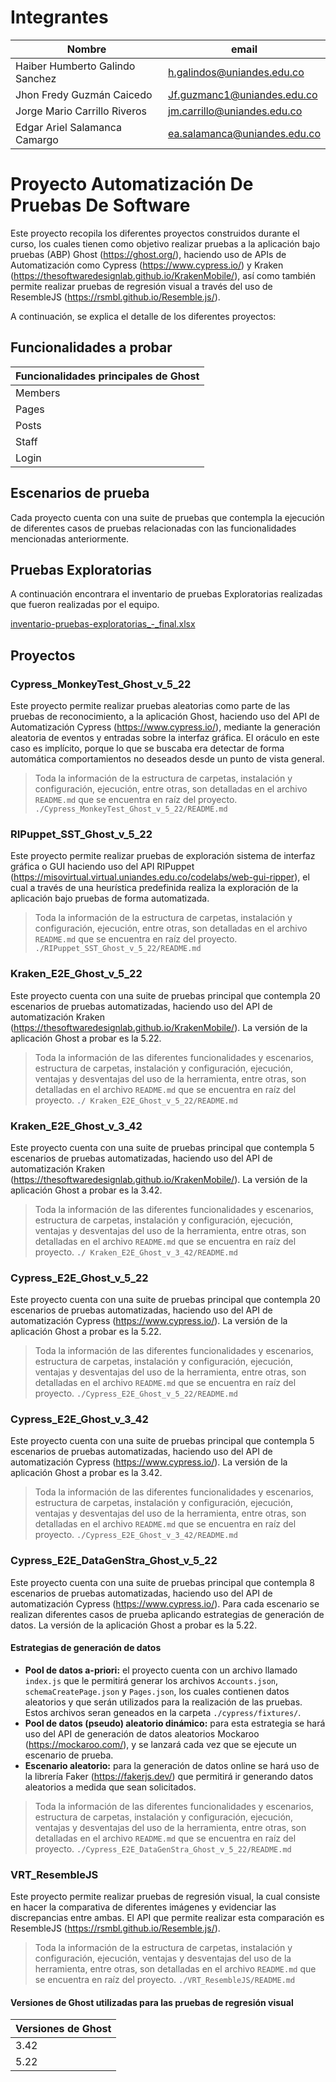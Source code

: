 # Integrantes

| Nombre | email |
| --------- | --------- |
| Haiber Humberto Galindo Sanchez | h.galindos@uniandes.edu.co |
| Jhon Fredy Guzmán Caicedo | Jf.guzmanc1@uniandes.edu.co |
| Jorge Mario Carrillo Riveros | jm.carrillo@uniandes.edu.co |
| Edgar Ariel Salamanca Camargo | ea.salamanca@uniandes.edu.co |

# Proyecto Automatización De Pruebas De Software

Este proyecto recopila los diferentes proyectos construidos durante el curso, los cuales tienen como objetivo realizar pruebas a la  aplicación bajo pruebas (ABP) Ghost (https://ghost.org/), haciendo uso de APIs de Automatización como Cypress (https://www.cypress.io/) y Kraken (https://thesoftwaredesignlab.github.io/KrakenMobile/), así como también permite realizar pruebas de regresión visual a través del uso de ResembleJS (https://rsmbl.github.io/Resemble.js/).

A continuación, se explica el detalle de los diferentes proyectos: 

## Funcionalidades a probar 
| Funcionalidades principales de Ghost| 
| ----- |
| Members |
| Pages |
| Posts |
| Staff |
| Login |

## Escenarios de prueba 
Cada proyecto cuenta con una suite de pruebas que contempla la ejecución de diferentes casos de pruebas relacionadas con las funcionalidades mencionadas anteriormente.

## Pruebas Exploratorias 

A continuación encontrara el inventario de pruebas Exploratorias realizadas que fueron realizadas por el equipo.

[inventario-pruebas-exploratorias_-_final.xlsx](https://github.com/haibergalindouniandes/automated-software-testing/files/10147507/inventario-pruebas-exploratorias_-_final.xlsx)


## Proyectos 
### Cypress_MonkeyTest_Ghost_v_5_22
Este proyecto permite realizar pruebas aleatorias como parte de las pruebas de reconocimiento, a la aplicación Ghost, haciendo uso del API de Automatización Cypress (https://www.cypress.io/), mediante la generación aleatoria de eventos y entradas sobre la interfaz gráfica.
El oráculo en este caso es implícito, porque lo que se buscaba era detectar de forma automática comportamientos no deseados desde un punto de vista general.

> Toda la información de la estructura de carpetas, instalación y configuración, ejecución, entre otras, son detalladas en el archivo `README.md` que se encuentra en raíz del proyecto.
`./Cypress_MonkeyTest_Ghost_v_5_22/README.md`

### RIPuppet_SST_Ghost_v_5_22
Este proyecto permite realizar pruebas de exploración sistema de interfaz gráfica o GUI haciendo uso del API RIPuppet (https://misovirtual.virtual.uniandes.edu.co/codelabs/web-gui-ripper), el cual a través de una heurística predefinida realiza la exploración de la aplicación bajo pruebas de forma automatizada.

> Toda la información de la estructura de carpetas, instalación y configuración, ejecución, entre otras, son detalladas en el archivo `README.md` que se encuentra en raíz del proyecto.
`./RIPuppet_SST_Ghost_v_5_22/README.md`


### Kraken_E2E_Ghost_v_5_22
Este proyecto cuenta con una suite de pruebas principal que contempla 20 escenarios de pruebas automatizadas, haciendo uso del API de automatización Kraken (https://thesoftwaredesignlab.github.io/KrakenMobile/).
La versión de la aplicación Ghost a probar es la 5.22.

> Toda la información de las diferentes funcionalidades y escenarios, estructura de carpetas, instalación y configuración, ejecución, ventajas y desventajas del uso de la herramienta, entre otras, son detalladas en el archivo `README.md` que se encuentra en raíz del proyecto.
`./ Kraken_E2E_Ghost_v_5_22/README.md`

### Kraken_E2E_Ghost_v_3_42
Este proyecto cuenta con una suite de pruebas principal que contempla 5 escenarios de pruebas automatizadas, haciendo uso del API de automatización Kraken (https://thesoftwaredesignlab.github.io/KrakenMobile/).
La versión de la aplicación Ghost a probar es la 3.42.

> Toda la información de las diferentes funcionalidades y escenarios, estructura de carpetas, instalación y configuración, ejecución, ventajas y desventajas del uso de la herramienta, entre otras, son detalladas en el archivo `README.md` que se encuentra en raíz del proyecto.
`./ Kraken_E2E_Ghost_v_3_42/README.md`

### Cypress_E2E_Ghost_v_5_22
Este proyecto cuenta con una suite de pruebas principal que contempla 20 escenarios de pruebas automatizadas, haciendo uso del API de automatización Cypress (https://www.cypress.io/).
La versión de la aplicación Ghost a probar es la 5.22.

> Toda la información de las diferentes funcionalidades y escenarios, estructura de carpetas, instalación y configuración, ejecución, ventajas y desventajas del uso de la herramienta, entre otras, son detalladas en el archivo `README.md` que se encuentra en raíz del proyecto.
`./Cypress_E2E_Ghost_v_5_22/README.md`

### Cypress_E2E_Ghost_v_3_42
Este proyecto cuenta con una suite de pruebas principal que contempla 5 escenarios de pruebas automatizadas, haciendo uso del API de automatización Cypress (https://www.cypress.io/).
La versión de la aplicación Ghost a probar es la 3.42.

> Toda la información de las diferentes funcionalidades y escenarios, estructura de carpetas, instalación y configuración, ejecución, ventajas y desventajas del uso de la herramienta, entre otras, son detalladas en el archivo `README.md` que se encuentra en raíz del proyecto.
`./Cypress_E2E_Ghost_v_3_42/README.md`

### Cypress_E2E_DataGenStra_Ghost_v_5_22
Este proyecto cuenta con una suite de pruebas principal que contempla 8 escenarios de pruebas automatizadas, haciendo uso del API de automatización Cypress (https://www.cypress.io/). Para cada escenario se realizan diferentes casos de prueba aplicando estrategias de generación de datos.
La versión de la aplicación Ghost a probar es la 5.22.

#### Estrategias de generación de datos
- **Pool de datos a-priori:** el proyecto cuenta con un archivo llamado `index.js` que le permitirá generar los archivos `Accounts.json`, `schemaCreatePage.json` y `Pages.json`, los cuales contienen datos aleatorios y que serán utilizados para la realización de las pruebas. Estos archivos seran geneados en la carpeta `./cypress/fixtures/`.
- **Pool de datos (pseudo) aleatorio dinámico:** para esta estrategia se hará uso del API de generación de datos aleatorios Mockaroo (https://mockaroo.com/), y se lanzará cada vez que se ejecute un escenario de prueba.
- **Escenario aleatorio:** para la generación de datos online se hará uso de la librería Faker (https://fakerjs.dev/) que permitirá ir generando datos aleatorios a medida que sean solicitados.

> Toda la información de las diferentes funcionalidades y escenarios, estructura de carpetas, instalación y configuración, ejecución, ventajas y desventajas del uso de la herramienta, entre otras, son detalladas en el archivo `README.md` que se encuentra en raíz del proyecto.
`./Cypress_E2E_DataGenStra_Ghost_v_5_22/README.md`

### VRT_ResembleJS
Este proyecto permite realizar pruebas de regresión visual, la cual consiste en hacer la comparativa de diferentes imágenes y evidenciar las discrepancias entre ambas. El API que permite realizar esta comparación es ResembleJS (https://rsmbl.github.io/Resemble.js/).

> Toda la información de la estructura de carpetas, instalación y configuración, ejecución, ventajas y desventajas del uso de la herramienta, entre otras, son detalladas en el archivo `README.md` que se encuentra en raíz del proyecto.
`./VRT_ResembleJS/README.md`


#### Versiones de Ghost utilizadas para las pruebas de regresión visual
| Versiones de Ghost | 
| ----- |
|3.42|
|5.22|